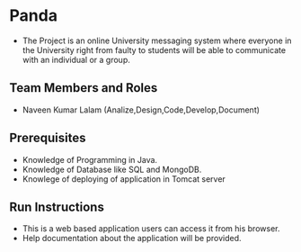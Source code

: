# Panda

* The Project is an online University messaging system where everyone in 
  the University right from faulty to students will be able to communicate
  with an individual or a group.

## Team Members and Roles

* Naveen Kumar Lalam (Analize,Design,Code,Develop,Document)

## Prerequisites

* Knowledge of Programming in Java.
* Knowledge of Database like SQL and MongoDB.
* Knowlege of deploying of application in Tomcat server

## Run Instructions

* This is a web based application users can access it from his browser.
* Help documentation about the application will be provided.